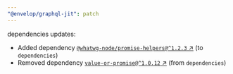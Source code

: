 ```yaml
---
"@envelop/graphql-jit": patch
---
```

dependencies updates:
  - Added dependency [`@whatwg-node/promise-helpers@^1.2.3` ↗︎](https://www.npmjs.com/package/@whatwg-node/promise-helpers/v/1.2.3) (to `dependencies`)
  - Removed dependency [`value-or-promise@^1.0.12` ↗︎](https://www.npmjs.com/package/value-or-promise/v/1.0.12) (from `dependencies`)
